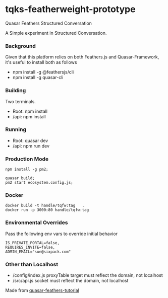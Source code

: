 # tqks-featherweight-prototype
Quasar Feathers Structured Conversation

A Simple experiment in Structured Conversation.

### Background
Given that this platform relies on both Feathers.js and Quasar-Framework, it's useful to install both as follows<br/>
* npm install -g @feathersjs/cli
* npm install -g quasar-cli

### Building
Two terminals. 
* Root: npm install
* /api: npm install
### Running 
* Root: quasar dev
* /api: npm run dev

### Production Mode
```
npm install -g pm2;

quasar build;
pm2 start ecosystem.config.js;
```

### Docker
```
docker build -t handle/tqfw:tag   .
docker run -p 3000:80 handle/tqfw:tag
```

### Environmental Overrides
Pass the following env vars to override initial behavior
```
IS_PRIVATE_PORTAL=false,
REQUIRES_INVITE=false,
ADMIN_EMAIL="sue@sixpack.com"
```

### Other than Localhost
* /config/index.js proxyTable target must reflect the domain, not localhost
* /src/api.js socket must reflect the domain, not localhost

Made from [quasar-feathers-tutorial](https://github.com/claustres/quasar-feathers-tutorial)
